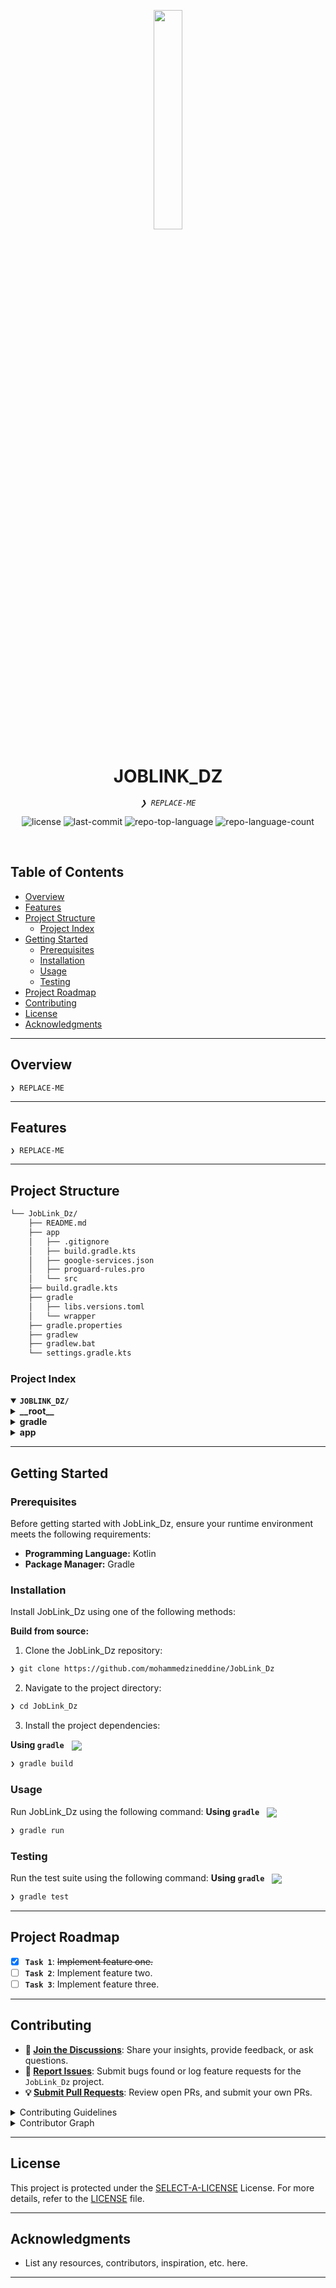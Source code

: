 <p align="center">
    <img src="https://img.icons8.com/external-tal-revivo-duo-tal-revivo/100/external-markdown-a-lightweight-markup-language-with-plain-text-formatting-syntax-logo-duo-tal-revivo.png" align="center" width="30%">
</p>
<p align="center"><h1 align="center">JOBLINK_DZ</h1></p>
<p align="center">
	<em><code>❯ REPLACE-ME</code></em>
</p>
<p align="center">
	<img src="https://img.shields.io/github/license/mohammedzineddine/JobLink_Dz?style=default&logo=opensourceinitiative&logoColor=white&color=8600ff" alt="license">
	<img src="https://img.shields.io/github/last-commit/mohammedzineddine/JobLink_Dz?style=default&logo=git&logoColor=white&color=8600ff" alt="last-commit">
	<img src="https://img.shields.io/github/languages/top/mohammedzineddine/JobLink_Dz?style=default&color=8600ff" alt="repo-top-language">
	<img src="https://img.shields.io/github/languages/count/mohammedzineddine/JobLink_Dz?style=default&color=8600ff" alt="repo-language-count">
</p>
<p align="center"><!-- default option, no dependency badges. -->
</p>
<p align="center">
	<!-- default option, no dependency badges. -->
</p>
<br>

##  Table of Contents

- [ Overview](#-overview)
- [ Features](#-features)
- [ Project Structure](#-project-structure)
  - [ Project Index](#-project-index)
- [ Getting Started](#-getting-started)
  - [ Prerequisites](#-prerequisites)
  - [ Installation](#-installation)
  - [ Usage](#-usage)
  - [ Testing](#-testing)
- [ Project Roadmap](#-project-roadmap)
- [ Contributing](#-contributing)
- [ License](#-license)
- [ Acknowledgments](#-acknowledgments)

---

##  Overview

<code>❯ REPLACE-ME</code>

---

##  Features

<code>❯ REPLACE-ME</code>

---

##  Project Structure

```sh
└── JobLink_Dz/
    ├── README.md
    ├── app
    │   ├── .gitignore
    │   ├── build.gradle.kts
    │   ├── google-services.json
    │   ├── proguard-rules.pro
    │   └── src
    ├── build.gradle.kts
    ├── gradle
    │   ├── libs.versions.toml
    │   └── wrapper
    ├── gradle.properties
    ├── gradlew
    ├── gradlew.bat
    └── settings.gradle.kts
```


###  Project Index
<details open>
	<summary><b><code>JOBLINK_DZ/</code></b></summary>
	<details> <!-- __root__ Submodule -->
		<summary><b>__root__</b></summary>
		<blockquote>
			<table>
			<tr>
				<td><b><a href='https://github.com/mohammedzineddine/JobLink_Dz/blob/master/gradlew.bat'>gradlew.bat</a></b></td>
				<td><code>❯ REPLACE-ME</code></td>
			</tr>
			<tr>
				<td><b><a href='https://github.com/mohammedzineddine/JobLink_Dz/blob/master/build.gradle.kts'>build.gradle.kts</a></b></td>
				<td><code>❯ REPLACE-ME</code></td>
			</tr>
			<tr>
				<td><b><a href='https://github.com/mohammedzineddine/JobLink_Dz/blob/master/settings.gradle.kts'>settings.gradle.kts</a></b></td>
				<td><code>❯ REPLACE-ME</code></td>
			</tr>
			</table>
		</blockquote>
	</details>
	<details> <!-- gradle Submodule -->
		<summary><b>gradle</b></summary>
		<blockquote>
			<table>
			<tr>
				<td><b><a href='https://github.com/mohammedzineddine/JobLink_Dz/blob/master/gradle/libs.versions.toml'>libs.versions.toml</a></b></td>
				<td><code>❯ REPLACE-ME</code></td>
			</tr>
			</table>
		</blockquote>
	</details>
	<details> <!-- app Submodule -->
		<summary><b>app</b></summary>
		<blockquote>
			<table>
			<tr>
				<td><b><a href='https://github.com/mohammedzineddine/JobLink_Dz/blob/master/app/build.gradle.kts'>build.gradle.kts</a></b></td>
				<td><code>❯ REPLACE-ME</code></td>
			</tr>
			<tr>
				<td><b><a href='https://github.com/mohammedzineddine/JobLink_Dz/blob/master/app/google-services.json'>google-services.json</a></b></td>
				<td><code>❯ REPLACE-ME</code></td>
			</tr>
			<tr>
				<td><b><a href='https://github.com/mohammedzineddine/JobLink_Dz/blob/master/app/proguard-rules.pro'>proguard-rules.pro</a></b></td>
				<td><code>❯ REPLACE-ME</code></td>
			</tr>
			</table>
			<details>
				<summary><b>src</b></summary>
				<blockquote>
					<details>
						<summary><b>main</b></summary>
						<blockquote>
							<details>
								<summary><b>java</b></summary>
								<blockquote>
									<details>
										<summary><b>com</b></summary>
										<blockquote>
											<details>
												<summary><b>example</b></summary>
												<blockquote>
													<details>
														<summary><b>localjobs</b></summary>
														<blockquote>
															<table>
															<tr>
																<td><b><a href='https://github.com/mohammedzineddine/JobLink_Dz/blob/master/app/src/main/java/com/example/localjobs/notificationsScreen.kt'>notificationsScreen.kt</a></b></td>
																<td><code>❯ REPLACE-ME</code></td>
															</tr>
															<tr>
																<td><b><a href='https://github.com/mohammedzineddine/JobLink_Dz/blob/master/app/src/main/java/com/example/localjobs/MyApp.kt'>MyApp.kt</a></b></td>
																<td><code>❯ REPLACE-ME</code></td>
															</tr>
															<tr>
																<td><b><a href='https://github.com/mohammedzineddine/JobLink_Dz/blob/master/app/src/main/java/com/example/localjobs/MainActivity.kt'>MainActivity.kt</a></b></td>
																<td><code>❯ REPLACE-ME</code></td>
															</tr>
															</table>
															<details>
																<summary><b>notifications</b></summary>
																<blockquote>
																	<table>
																	<tr>
																		<td><b><a href='https://github.com/mohammedzineddine/JobLink_Dz/blob/master/app/src/main/java/com/example/localjobs/notifications/MyFirebaseMessagingService.kt'>MyFirebaseMessagingService.kt</a></b></td>
																		<td><code>❯ REPLACE-ME</code></td>
																	</tr>
																	</table>
																</blockquote>
															</details>
															<details>
																<summary><b>screen</b></summary>
																<blockquote>
																	<table>
																	<tr>
																		<td><b><a href='https://github.com/mohammedzineddine/JobLink_Dz/blob/master/app/src/main/java/com/example/localjobs/screen/introScreen.kt'>introScreen.kt</a></b></td>
																		<td><code>❯ REPLACE-ME</code></td>
																	</tr>
																	<tr>
																		<td><b><a href='https://github.com/mohammedzineddine/JobLink_Dz/blob/master/app/src/main/java/com/example/localjobs/screen/SettingsScreen.kt'>SettingsScreen.kt</a></b></td>
																		<td><code>❯ REPLACE-ME</code></td>
																	</tr>
																	<tr>
																		<td><b><a href='https://github.com/mohammedzineddine/JobLink_Dz/blob/master/app/src/main/java/com/example/localjobs/screen/MapScreen.kt'>MapScreen.kt</a></b></td>
																		<td><code>❯ REPLACE-ME</code></td>
																	</tr>
																	<tr>
																		<td><b><a href='https://github.com/mohammedzineddine/JobLink_Dz/blob/master/app/src/main/java/com/example/localjobs/screen/splashScreen.kt'>splashScreen.kt</a></b></td>
																		<td><code>❯ REPLACE-ME</code></td>
																	</tr>
																	<tr>
																		<td><b><a href='https://github.com/mohammedzineddine/JobLink_Dz/blob/master/app/src/main/java/com/example/localjobs/screen/RegisterLoginScreen.kt'>RegisterLoginScreen.kt</a></b></td>
																		<td><code>❯ REPLACE-ME</code></td>
																	</tr>
																	</table>
																	<details>
																		<summary><b>artisan</b></summary>
																		<blockquote>
																			<table>
																			<tr>
																				<td><b><a href='https://github.com/mohammedzineddine/JobLink_Dz/blob/master/app/src/main/java/com/example/localjobs/screen/artisan/ArtisanLoginScreen.kt'>ArtisanLoginScreen.kt</a></b></td>
																				<td><code>❯ REPLACE-ME</code></td>
																			</tr>
																			<tr>
																				<td><b><a href='https://github.com/mohammedzineddine/JobLink_Dz/blob/master/app/src/main/java/com/example/localjobs/screen/artisan/HomeArt.kt'>HomeArt.kt</a></b></td>
																				<td><code>❯ REPLACE-ME</code></td>
																			</tr>
																			<tr>
																				<td><b><a href='https://github.com/mohammedzineddine/JobLink_Dz/blob/master/app/src/main/java/com/example/localjobs/screen/artisan/ArtisanRegisterScreen.kt'>ArtisanRegisterScreen.kt</a></b></td>
																				<td><code>❯ REPLACE-ME</code></td>
																			</tr>
																			</table>
																		</blockquote>
																	</details>
																	<details>
																		<summary><b>user</b></summary>
																		<blockquote>
																			<table>
																			<tr>
																				<td><b><a href='https://github.com/mohammedzineddine/JobLink_Dz/blob/master/app/src/main/java/com/example/localjobs/screen/user/UserRegisterScreen.kt'>UserRegisterScreen.kt</a></b></td>
																				<td><code>❯ REPLACE-ME</code></td>
																			</tr>
																			<tr>
																				<td><b><a href='https://github.com/mohammedzineddine/JobLink_Dz/blob/master/app/src/main/java/com/example/localjobs/screen/user/UserJobDetailsScreen.kt'>UserJobDetailsScreen.kt</a></b></td>
																				<td><code>❯ REPLACE-ME</code></td>
																			</tr>
																			<tr>
																				<td><b><a href='https://github.com/mohammedzineddine/JobLink_Dz/blob/master/app/src/main/java/com/example/localjobs/screen/user/UserLoginScreen.kt'>UserLoginScreen.kt</a></b></td>
																				<td><code>❯ REPLACE-ME</code></td>
																			</tr>
																			<tr>
																				<td><b><a href='https://github.com/mohammedzineddine/JobLink_Dz/blob/master/app/src/main/java/com/example/localjobs/screen/user/ServicesScreen.kt'>ServicesScreen.kt</a></b></td>
																				<td><code>❯ REPLACE-ME</code></td>
																			</tr>
																			<tr>
																				<td><b><a href='https://github.com/mohammedzineddine/JobLink_Dz/blob/master/app/src/main/java/com/example/localjobs/screen/user/ProfileSettingsScreen.kt'>ProfileSettingsScreen.kt</a></b></td>
																				<td><code>❯ REPLACE-ME</code></td>
																			</tr>
																			<tr>
																				<td><b><a href='https://github.com/mohammedzineddine/JobLink_Dz/blob/master/app/src/main/java/com/example/localjobs/screen/user/HomeScreen.kt'>HomeScreen.kt</a></b></td>
																				<td><code>❯ REPLACE-ME</code></td>
																			</tr>
																			</table>
																		</blockquote>
																	</details>
																</blockquote>
															</details>
															<details>
																<summary><b>pref</b></summary>
																<blockquote>
																	<table>
																	<tr>
																		<td><b><a href='https://github.com/mohammedzineddine/JobLink_Dz/blob/master/app/src/main/java/com/example/localjobs/pref/dataStore.kt'>dataStore.kt</a></b></td>
																		<td><code>❯ REPLACE-ME</code></td>
																	</tr>
																	</table>
																</blockquote>
															</details>
															<details>
																<summary><b>jobPost</b></summary>
																<blockquote>
																	<table>
																	<tr>
																		<td><b><a href='https://github.com/mohammedzineddine/JobLink_Dz/blob/master/app/src/main/java/com/example/localjobs/jobPost/PostJobScreen.kt'>PostJobScreen.kt</a></b></td>
																		<td><code>❯ REPLACE-ME</code></td>
																	</tr>
																	<tr>
																		<td><b><a href='https://github.com/mohammedzineddine/JobLink_Dz/blob/master/app/src/main/java/com/example/localjobs/jobPost/PostJobViewModel.kt'>PostJobViewModel.kt</a></b></td>
																		<td><code>❯ REPLACE-ME</code></td>
																	</tr>
																	</table>
																</blockquote>
															</details>
															<details>
																<summary><b>Sessions</b></summary>
																<blockquote>
																	<table>
																	<tr>
																		<td><b><a href='https://github.com/mohammedzineddine/JobLink_Dz/blob/master/app/src/main/java/com/example/localjobs/Sessions/UserSessionManager.kt'>UserSessionManager.kt</a></b></td>
																		<td><code>❯ REPLACE-ME</code></td>
																	</tr>
																	</table>
																</blockquote>
															</details>
															<details>
																<summary><b>Data</b></summary>
																<blockquote>
																	<table>
																	<tr>
																		<td><b><a href='https://github.com/mohammedzineddine/JobLink_Dz/blob/master/app/src/main/java/com/example/localjobs/Data/JobViewModel.kt'>JobViewModel.kt</a></b></td>
																		<td><code>❯ REPLACE-ME</code></td>
																	</tr>
																	<tr>
																		<td><b><a href='https://github.com/mohammedzineddine/JobLink_Dz/blob/master/app/src/main/java/com/example/localjobs/Data/Job.kt'>Job.kt</a></b></td>
																		<td><code>❯ REPLACE-ME</code></td>
																	</tr>
																	</table>
																</blockquote>
															</details>
															<details>
																<summary><b>di</b></summary>
																<blockquote>
																	<table>
																	<tr>
																		<td><b><a href='https://github.com/mohammedzineddine/JobLink_Dz/blob/master/app/src/main/java/com/example/localjobs/di/firebaseModule.kt'>firebaseModule.kt</a></b></td>
																		<td><code>❯ REPLACE-ME</code></td>
																	</tr>
																	<tr>
																		<td><b><a href='https://github.com/mohammedzineddine/JobLink_Dz/blob/master/app/src/main/java/com/example/localjobs/di/appModule.kt'>appModule.kt</a></b></td>
																		<td><code>❯ REPLACE-ME</code></td>
																	</tr>
																	<tr>
																		<td><b><a href='https://github.com/mohammedzineddine/JobLink_Dz/blob/master/app/src/main/java/com/example/localjobs/di/JobListViewModel.kt'>JobListViewModel.kt</a></b></td>
																		<td><code>❯ REPLACE-ME</code></td>
																	</tr>
																	</table>
																</blockquote>
															</details>
															<details>
																<summary><b>ui</b></summary>
																<blockquote>
																	<details>
																		<summary><b>theme</b></summary>
																		<blockquote>
																			<table>
																			<tr>
																				<td><b><a href='https://github.com/mohammedzineddine/JobLink_Dz/blob/master/app/src/main/java/com/example/localjobs/ui/theme/Theme.kt'>Theme.kt</a></b></td>
																				<td><code>❯ REPLACE-ME</code></td>
																			</tr>
																			<tr>
																				<td><b><a href='https://github.com/mohammedzineddine/JobLink_Dz/blob/master/app/src/main/java/com/example/localjobs/ui/theme/Type.kt'>Type.kt</a></b></td>
																				<td><code>❯ REPLACE-ME</code></td>
																			</tr>
																			<tr>
																				<td><b><a href='https://github.com/mohammedzineddine/JobLink_Dz/blob/master/app/src/main/java/com/example/localjobs/ui/theme/Color.kt'>Color.kt</a></b></td>
																				<td><code>❯ REPLACE-ME</code></td>
																			</tr>
																			</table>
																		</blockquote>
																	</details>
																</blockquote>
															</details>
														</blockquote>
													</details>
												</blockquote>
											</details>
										</blockquote>
									</details>
								</blockquote>
							</details>
						</blockquote>
					</details>
					<details>
						<summary><b>androidTest</b></summary>
						<blockquote>
							<details>
								<summary><b>java</b></summary>
								<blockquote>
									<details>
										<summary><b>com</b></summary>
										<blockquote>
											<details>
												<summary><b>example</b></summary>
												<blockquote>
													<details>
														<summary><b>localjobs</b></summary>
														<blockquote>
															<table>
															<tr>
																<td><b><a href='https://github.com/mohammedzineddine/JobLink_Dz/blob/master/app/src/androidTest/java/com/example/localjobs/ExampleInstrumentedTest.kt'>ExampleInstrumentedTest.kt</a></b></td>
																<td><code>❯ REPLACE-ME</code></td>
															</tr>
															</table>
														</blockquote>
													</details>
												</blockquote>
											</details>
										</blockquote>
									</details>
								</blockquote>
							</details>
						</blockquote>
					</details>
					<details>
						<summary><b>test</b></summary>
						<blockquote>
							<details>
								<summary><b>java</b></summary>
								<blockquote>
									<details>
										<summary><b>com</b></summary>
										<blockquote>
											<details>
												<summary><b>example</b></summary>
												<blockquote>
													<details>
														<summary><b>localjobs</b></summary>
														<blockquote>
															<table>
															<tr>
																<td><b><a href='https://github.com/mohammedzineddine/JobLink_Dz/blob/master/app/src/test/java/com/example/localjobs/ExampleUnitTest.kt'>ExampleUnitTest.kt</a></b></td>
																<td><code>❯ REPLACE-ME</code></td>
															</tr>
															</table>
														</blockquote>
													</details>
												</blockquote>
											</details>
										</blockquote>
									</details>
								</blockquote>
							</details>
						</blockquote>
					</details>
				</blockquote>
			</details>
		</blockquote>
	</details>
</details>

---
##  Getting Started

###  Prerequisites

Before getting started with JobLink_Dz, ensure your runtime environment meets the following requirements:

- **Programming Language:** Kotlin
- **Package Manager:** Gradle


###  Installation

Install JobLink_Dz using one of the following methods:

**Build from source:**

1. Clone the JobLink_Dz repository:
```sh
❯ git clone https://github.com/mohammedzineddine/JobLink_Dz
```

2. Navigate to the project directory:
```sh
❯ cd JobLink_Dz
```

3. Install the project dependencies:


**Using `gradle`** &nbsp; [<img align="center" src="https://img.shields.io/badge/Kotlin-0095D5.svg?style={badge_style}&logo=kotlin&logoColor=white" />](https://kotlinlang.org/)

```sh
❯ gradle build
```




###  Usage
Run JobLink_Dz using the following command:
**Using `gradle`** &nbsp; [<img align="center" src="https://img.shields.io/badge/Kotlin-0095D5.svg?style={badge_style}&logo=kotlin&logoColor=white" />](https://kotlinlang.org/)

```sh
❯ gradle run
```


###  Testing
Run the test suite using the following command:
**Using `gradle`** &nbsp; [<img align="center" src="https://img.shields.io/badge/Kotlin-0095D5.svg?style={badge_style}&logo=kotlin&logoColor=white" />](https://kotlinlang.org/)

```sh
❯ gradle test
```


---
##  Project Roadmap

- [X] **`Task 1`**: <strike>Implement feature one.</strike>
- [ ] **`Task 2`**: Implement feature two.
- [ ] **`Task 3`**: Implement feature three.

---

##  Contributing

- **💬 [Join the Discussions](https://github.com/mohammedzineddine/JobLink_Dz/discussions)**: Share your insights, provide feedback, or ask questions.
- **🐛 [Report Issues](https://github.com/mohammedzineddine/JobLink_Dz/issues)**: Submit bugs found or log feature requests for the `JobLink_Dz` project.
- **💡 [Submit Pull Requests](https://github.com/mohammedzineddine/JobLink_Dz/blob/main/CONTRIBUTING.md)**: Review open PRs, and submit your own PRs.

<details closed>
<summary>Contributing Guidelines</summary>

1. **Fork the Repository**: Start by forking the project repository to your github account.
2. **Clone Locally**: Clone the forked repository to your local machine using a git client.
   ```sh
   git clone https://github.com/mohammedzineddine/JobLink_Dz
   ```
3. **Create a New Branch**: Always work on a new branch, giving it a descriptive name.
   ```sh
   git checkout -b new-feature-x
   ```
4. **Make Your Changes**: Develop and test your changes locally.
5. **Commit Your Changes**: Commit with a clear message describing your updates.
   ```sh
   git commit -m 'Implemented new feature x.'
   ```
6. **Push to github**: Push the changes to your forked repository.
   ```sh
   git push origin new-feature-x
   ```
7. **Submit a Pull Request**: Create a PR against the original project repository. Clearly describe the changes and their motivations.
8. **Review**: Once your PR is reviewed and approved, it will be merged into the main branch. Congratulations on your contribution!
</details>

<details closed>
<summary>Contributor Graph</summary>
<br>
<p align="left">
   <a href="https://github.com{/mohammedzineddine/JobLink_Dz/}graphs/contributors">
      <img src="https://contrib.rocks/image?repo=mohammedzineddine/JobLink_Dz">
   </a>
</p>
</details>

---

##  License

This project is protected under the [SELECT-A-LICENSE](https://choosealicense.com/licenses) License. For more details, refer to the [LICENSE](https://choosealicense.com/licenses/) file.

---

##  Acknowledgments

- List any resources, contributors, inspiration, etc. here.

---
